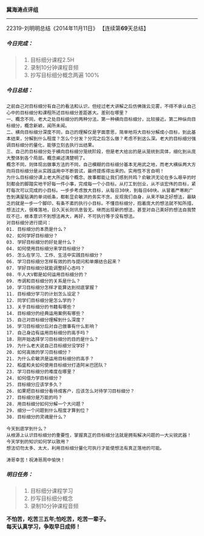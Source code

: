 **冀海涛点评组**

------

22319-刘明明总结《2014年11月11日》
【连续第**69**天总结】

##### __今日完成：__
>1. 目标细分课程2.5H
>2. 录制10分钟课程音频
>3. 抄写目标细分概念两遍 100%

##### __今日总结：__
	之前自己对目标细分有自己的看法和认识，但经过老大讲解之后仿佛拨云见雾，不得不承认自己心中的目标细分和课程所述目标细分差距甚大。差别在哪里？
	一、概念不同，老大之处目标细分的两种分法，第一种横向目标细分，比较接近。第二种纵向目标细分，概念新颖，闻所未闻。
	二、横向目标细分深度不同，自己的理解仅是字面意思，简单地将大目标分解成小目标，到此基本结束，分解到什么程度？怎么个分发？分完之后怎么做？考虑不到这么深。老大的目标细分强调目标细分的量化，能够立刻去执行出结果。
	三、自己的目标细分处于横向目标细分笼统阶段，但是老大给出的是从笼统到具体，细化到从庞大整体到各个局部。概念阐述清楚明了。
	概念不同，则体现出做事方法的不同，自己模糊的目标细分基本无用武之地，而老大横纵两大方向将目标细分是从实践运用中不断尝试，最终提炼得出来的。实用性不言自明！
	为什么目标细分课上老大所述每个概念、故事都能让我们感到共鸣？俞敏洪无论在多么艰辛的时刻都会的脚踏实地干好每一件小事，完成每一个小目标。从打工到创业，从不谈宏伟的目标，紧盯每次可以完成的小目标。一步步考虑放大目标，从每日30块，到每日60块。从冒着严寒刷广告到满屋贴满的单词纸条，都彰显俞敏洪的务实不贪。反观我们自身，从来不缺乏好想法，最缺乏的就是一步一个脚印，有条不紊的执行小目标。不懂目标细分，抱着庞大的想法就不知所措，想法过大，很难落地，日久天长则讯息皆无。继而出现新的想法，甚至对自己美好的想法自我赞叹不已，根本意识不到想法再大，再好，不可执行等于没有想法。
	对目标细分进行提问：
    01. 目标细分的本质是什么？
	02. 如何学好目标细分？
	03. 学好目标细分的好处是什么？
	04. 如何使用目标细分来学目标细分？
	05. 怎么在学习、工作、生活中实践目标细分？
	06. 学习目标细分怎样有效的的与提问和单爆结合起来？
	07. 学好目标细分就能调整好心态吗？
	08. 牛人大V都是如何运用目标细分的？
	09. 市调和目标细分的关系是什么？
	10. 学习目标细分怎样才能算达到彻底掌握？
	11. 目标细分学习的计划怎么设定？
	12. 同学们目标细分是怎么学的？
	13. 关于目标细分的书籍有哪些？
	14. 目标细分的经典运用案例有哪些？
	15. 自己对目标细分理解到什么深度？
	16. 学习目标细分后对自己做事有什么影响？
	17. 自己身边有运用目标细分的高手吗？
	18. 刚开始选择学习目标细分的目的是什么？
	19. 为什么老大说自己目标细分没学好？
	20. 如何高效的学习目标细分？
	21. 为什么俞敏洪是运用目标细分的高手？
	22. 稻盛和夫如何使用目标细分打造阿米巴团队？
	23. 学习目标细分的难度在哪里？
	24. 如何借力学目标细分？
	25. 目标细分应该学多久？
	26. 如果把目标细分看待成客户，应该怎么对待学习目标细分？
	27. 目标细分是万能的吗？
	28. 用目标细分如何分解一个大问题？
	29. 细分一个问题到什么程度才算到位？
	30. 目标细分的灵魂是什么？

    今天到底学到什么？
    从根源上认识目标细分的重要性，掌握真正的目标细分法就是拥有解决问题的一大尖锐武器！
    今天学到的知识如何学以致用？
    想法切勿太多、太大，利用目标细分量化可执行才能使想法有真正落地的可能。
	
    涛哥幸苦！祝涛哥周中愉快！
##### __明日任务：__
>1. 目标细分课程学习
>2. 抄写目标细分概念
>3. 录制10分钟课程音频

**不怕苦，吃苦三五年;怕吃苦，吃苦一辈子。**  
**每天认真学习，争取早日成师！**